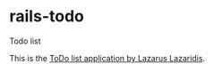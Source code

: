 # rails-todo
Todo list

This is the [ToDo list application by Lazarus Lazaridis](http://www.arubystory.com/2013/12/tutorial-creating-simple-todo.html).
